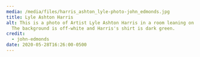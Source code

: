 ```yaml
---
media: /media/files/harris_ashton_lyle-photo-john_edmonds.jpg
title: Lyle Ashton Harris
alt: This is a photo of Artist Lyle Ashton Harris in a room leaning on a bed.
  The background is off-white and Harris's shirt is dark green.
credit:
  - john-edmonds
date: 2020-05-28T16:26:00-0500
---
```

